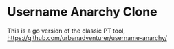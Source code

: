 # Username Anarchy Clone
This is a go version of the classic PT tool, https://github.com/urbanadventurer/username-anarchy/

